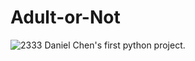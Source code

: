 # Adult-or-Not
![2333](https://shanglianghome.files.wordpress.com/2021/01/img_4756.png)
Daniel Chen's first python project.
